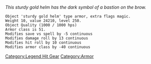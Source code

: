 *This sturdy gold helm has the dark symbol of a bastion on the brow.*

`Object 'sturdy gold helm' type armor, extra flags magic.`  
`Weight 10, value 24210, level 250.`  
`Object Quality (1000 / 1000 hps)`  
`Armor class is 51.`  
`Modifies save vs spell by -5 continuous`  
`Modifies damage roll by 13 continuous`  
`Modifies hit roll by 10 continuous`  
`Modifies armor class by -40 continuous`

[Category:Legend Hit Gear](Category:Legend_Hit_Gear "wikilink")
[Category:Armor](Category:Armor "wikilink")
